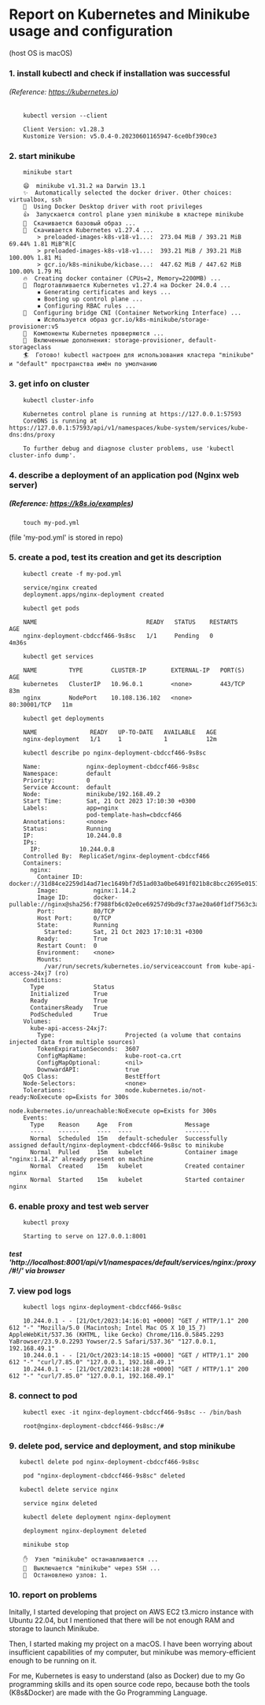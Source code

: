 # Report on Kubernetes and Minikube usage and configuration
(host OS is macOS)

### 1. install kubectl and check if installation was successful 
###### (Reference: https://kubernetes.io)

        kubectl version --client

```
    Client Version: v1.28.3
    Kustomize Version: v5.0.4-0.20230601165947-6ce0bf390ce3
```

### 2. start minikube
        
        minikube start

```
    😄  minikube v1.31.2 на Darwin 13.1
    ✨  Automatically selected the docker driver. Other choices: virtualbox, ssh
    📌  Using Docker Desktop driver with root privileges
    👍  Запускается control plane узел minikube в кластере minikube
    🚜  Скачивается базовый образ ...
    💾  Скачивается Kubernetes v1.27.4 ...
        > preloaded-images-k8s-v18-v1...:  273.04 MiB / 393.21 MiB  69.44% 1.81 MiB^R[C
        > preloaded-images-k8s-v18-v1...:  393.21 MiB / 393.21 MiB  100.00% 1.81 Mi
        > gcr.io/k8s-minikube/kicbase...:  447.62 MiB / 447.62 MiB  100.00% 1.79 Mi
    🔥  Creating docker container (CPUs=2, Memory=2200MB) ...
    🐳  Подготавливается Kubernetes v1.27.4 на Docker 24.0.4 ...
        ▪ Generating certificates and keys ...
        ▪ Booting up control plane ...
        ▪ Configuring RBAC rules ...
    🔗  Configuring bridge CNI (Container Networking Interface) ...
        ▪ Используется образ gcr.io/k8s-minikube/storage-provisioner:v5
    🔎  Компоненты Kubernetes проверяются ...
    🌟  Включенные дополнения: storage-provisioner, default-storageclass
    🏄  Готово! kubectl настроен для использования кластера "minikube" и "default" пространства имён по умолчанию

```

### 3. get info on cluster

        kubectl cluster-info

```
    Kubernetes control plane is running at https://127.0.0.1:57593
    CoreDNS is running at https://127.0.0.1:57593/api/v1/namespaces/kube-system/services/kube-dns:dns/proxy
    
    To further debug and diagnose cluster problems, use 'kubectl cluster-info dump'.
```

### 4. describe a deployment of an application pod (Nginx web server)
##### (Reference: https://k8s.io/examples)

        touch my-pod.yml

(file 'my-pod.yml' is stored in repo)

### 5. create a pod, test its creation and get its description

        kubectl create -f my-pod.yml

```
    service/nginx created
    deployment.apps/nginx-deployment created
```

        kubectl get pods

```
    NAME                               READY   STATUS    RESTARTS   AGE
    nginx-deployment-cbdccf466-9s8sc   1/1     Pending   0          4m36s
```
        kubectl get services
```
    NAME         TYPE        CLUSTER-IP       EXTERNAL-IP   PORT(S)        AGE
    kubernetes   ClusterIP   10.96.0.1        <none>        443/TCP        83m
    nginx        NodePort    10.108.136.102   <none>        80:30001/TCP   11m
```
        kubectl get deployments 
```
    NAME               READY   UP-TO-DATE   AVAILABLE   AGE
    nginx-deployment   1/1     1            1           12m
```
        kubectl describe po nginx-deployment-cbdccf466-9s8sc
```
    Name:             nginx-deployment-cbdccf466-9s8sc
    Namespace:        default
    Priority:         0
    Service Account:  default
    Node:             minikube/192.168.49.2
    Start Time:       Sat, 21 Oct 2023 17:10:30 +0300
    Labels:           app=nginx
                      pod-template-hash=cbdccf466
    Annotations:      <none>
    Status:           Running
    IP:               10.244.0.8
    IPs:
      IP:           10.244.0.8
    Controlled By:  ReplicaSet/nginx-deployment-cbdccf466
    Containers:
      nginx:
        Container ID:   docker://31d84ce2259d14ad71ec1649bf7d51ad03a0be6491f021b8c8bcc2695e01513a
        Image:          nginx:1.14.2
        Image ID:       docker-pullable://nginx@sha256:f7988fb6c02e0ce69257d9bd9cf37ae20a60f1df7563c3a2a6abe24160306b8d
        Port:           80/TCP
        Host Port:      0/TCP
        State:          Running
          Started:      Sat, 21 Oct 2023 17:10:31 +0300
        Ready:          True
        Restart Count:  0
        Environment:    <none>
        Mounts:
          /var/run/secrets/kubernetes.io/serviceaccount from kube-api-access-24xj7 (ro)
    Conditions:
      Type              Status
      Initialized       True 
      Ready             True 
      ContainersReady   True 
      PodScheduled      True 
    Volumes:
      kube-api-access-24xj7:
        Type:                    Projected (a volume that contains injected data from multiple sources)
        TokenExpirationSeconds:  3607
        ConfigMapName:           kube-root-ca.crt
        ConfigMapOptional:       <nil>
        DownwardAPI:             true
    QoS Class:                   BestEffort
    Node-Selectors:              <none>
    Tolerations:                 node.kubernetes.io/not-ready:NoExecute op=Exists for 300s
                                 node.kubernetes.io/unreachable:NoExecute op=Exists for 300s
    Events:
      Type    Reason     Age   From               Message
      ----    ------     ----  ----               -------
      Normal  Scheduled  15m   default-scheduler  Successfully assigned default/nginx-deployment-cbdccf466-9s8sc to minikube
      Normal  Pulled     15m   kubelet            Container image "nginx:1.14.2" already present on machine
      Normal  Created    15m   kubelet            Created container nginx
      Normal  Started    15m   kubelet            Started container nginx
```

### 6. enable proxy and test web server

        kubectl proxy

```
    Starting to serve on 127.0.0.1:8001
```

##### test 'http://localhost:8001/api/v1/namespaces/default/services/nginx:/proxy/#!/' via browser

### 7. view pod logs

        kubectl logs nginx-deployment-cbdccf466-9s8sc

```
    10.244.0.1 - - [21/Oct/2023:14:16:01 +0000] "GET / HTTP/1.1" 200 612 "-" "Mozilla/5.0 (Macintosh; Intel Mac OS X 10_15_7) AppleWebKit/537.36 (KHTML, like Gecko) Chrome/116.0.5845.2293 YaBrowser/23.9.0.2293 Yowser/2.5 Safari/537.36" "127.0.0.1, 192.168.49.1"
    10.244.0.1 - - [21/Oct/2023:14:18:15 +0000] "GET / HTTP/1.1" 200 612 "-" "curl/7.85.0" "127.0.0.1, 192.168.49.1"
    10.244.0.1 - - [21/Oct/2023:14:18:28 +0000] "GET / HTTP/1.1" 200 612 "-" "curl/7.85.0" "127.0.0.1, 192.168.49.1"
```

### 8. connect to pod

        kubectl exec -it nginx-deployment-cbdccf466-9s8sc -- /bin/bash

```
    root@nginx-deployment-cbdccf466-9s8sc:/# 
```

### 9. delete pod, service and deployment, and stop minikube

       kubectl delete pod nginx-deployment-cbdccf466-9s8sc

```
    pod "nginx-deployment-cbdccf466-9s8sc" deleted
```

       kubectl delete service nginx

```
    service nginx deleted
```

        kubectl delete deployment nginx-deployment

```
    deployment nginx-deployment deleted
```

        minikube stop
```
    ✋  Узел "minikube" останавливается ...
    🛑  Выключается "minikube" через SSH ...
    🛑  Остановлено узлов: 1.

```

### 10. report on problems

Initally, I started developing that project on AWS EC2 t3.micro instance with Ubuntu 22.04, 
but I mentioned that there will be not enough RAM and storage to launch Minikube. 

Then, I started making my project on a macOS. 
I have been worrying about insufficient capabilities of my computer, 
but minikube was memory-efficient enough to be running on it.

For me, Kubernetes is easy to understand (also as Docker) due to my Go programming skills and its open source code repo, 
because both the tools (K8s&Docker) are made with the Go Programming Language.